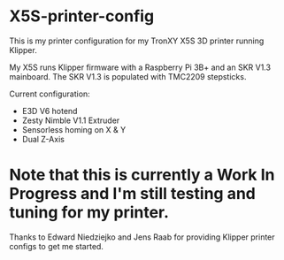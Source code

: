 # X5S-printer-config
This is my printer configuration for my TronXY X5S 3D printer running Klipper.

My X5S runs Klipper firmware with a Raspberry Pi 3B+ and an SKR V1.3 mainboard. The SKR V1.3 is populated with TMC2209 stepsticks.

Current configuration:
* E3D V6 hotend
* Zesty Nimble V1.1 Extruder
* Sensorless homing on X & Y
* Dual Z-Axis

# Note that this is currently a Work In Progress and I'm still testing and tuning for my printer.

Thanks to Edward Niedziejko and Jens Raab for providing Klipper printer configs to get me started.
